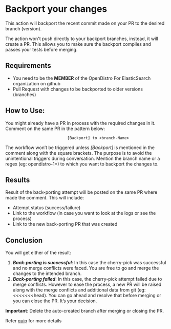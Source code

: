 # Backport your changes

This action will backport the recent commit made on your PR to the desired branch (version).

The action won't push directly to your backport branches, instead, it will create a PR. This allows you to make sure the backport compiles and passes your tests before merging.

## Requirements

* You need to be the **MEMBER** of the OpenDistro For ElasticSearch organization on github
* Pull Request with changes to be backported to older versions (branches)

## How to Use:

You might already have a PR in process with the required changes in it. Comment on the same PR in the pattern below:
```
                           [Backport] to <branch-Name>
```

The workflow won’t be triggered unless *[Backport]* is mentioned in the comment along with the square brackets. The purpose is to avoid the unintentional triggers during conversation.
Mention the branch name or a regex (eg: opendistro-1*) to which you want to backport the changes to. 

## Results

Result of the back-porting attempt will be posted on the same PR where made the comment. This will include:
* Attempt status (success/failure)
* Link to the workflow (in case you want to look at the logs or see the process)
* Link to the new back-porting PR that was created 

## Conclusion

You will get either of the result:
1. ***Back-porting is successful***: In this case the cherry-pick was successful and no merge conflicts were faced. You are free to go and merge the changes to the intended branch. 
2. ***Back-porting failed***: In this case, the cherry-pick attempt failed due to merge conflicts. However to ease the process, a new PR will be raised along with the merge conflicts and additional data from git (eg: <<<<<<<head).
You can go ahead and resolve that before merging or you can close the PR. It’s your decision.

**Important**: Delete the auto-created branch after merging or closing the PR.

Refer [quip](https://quip-amazon.com/XHzKAYtgb89Y/GitHub-Backport) for more details


